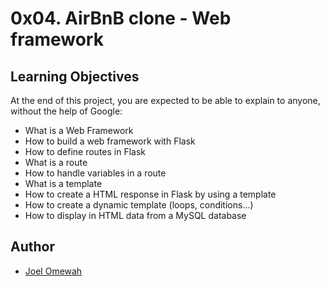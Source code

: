 # 0x04. AirBnB clone - Web framework

## Learning Objectives
At the end of this project, you are expected to be able to explain to anyone, without the help of Google:

* What is a Web Framework
* How to build a web framework with Flask
* How to define routes in Flask
* What is a route
* How to handle variables in a route
* What is a template
* How to create a HTML response in Flask by using a template
* How to create a dynamic template (loops, conditions…)
* How to display in HTML data from a MySQL database

## Author
* [Joel Omewah](https://github.com/Omewah)
